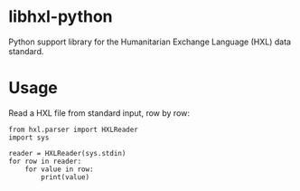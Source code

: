 libhxl-python
=============

Python support library for the Humanitarian Exchange Language (HXL) data standard.

# Usage

Read a HXL file from standard input, row by row:

```
from hxl.parser import HXLReader
import sys

reader = HXLReader(sys.stdin)
for row in reader:
    for value in row:
        print(value)
```
